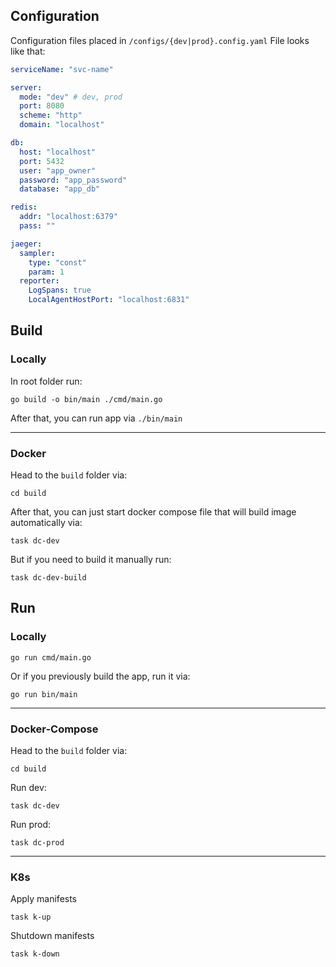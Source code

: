 ## Configuration
Configuration files placed in `/configs/{dev|prod}.config.yaml`
File looks like that:
```yaml
serviceName: "svc-name"

server:
  mode: "dev" # dev, prod
  port: 8080
  scheme: "http"
  domain: "localhost"

db:
  host: "localhost"
  port: 5432
  user: "app_owner"
  password: "app_password"
  database: "app_db"

redis:
  addr: "localhost:6379"
  pass: ""

jaeger:
  sampler:
    type: "const"
    param: 1
  reporter:
    LogSpans: true
    LocalAgentHostPort: "localhost:6831"
```

## Build
### Locally
In root folder run:
```shell
go build -o bin/main ./cmd/main.go
```
After that, you can run app via `./bin/main`

___

### Docker
Head to the `build` folder via:
```shell
cd build
```

After that, you can just start docker compose file that will build image automatically via:
```shell
task dc-dev
```

But if you need to build it manually run:
```shell
task dc-dev-build
```

## Run
### Locally
```shell
go run cmd/main.go
```

Or if you previously build the app, run it via:
```shell
go run bin/main
```

___

### Docker-Compose
Head to the `build` folder via:
```shell
cd build
```

Run dev:
```shell
task dc-dev
```

Run prod:
```shell
task dc-prod
```

___

### K8s
Apply manifests
```shell
task k-up
```

Shutdown manifests
```shell
task k-down
```
